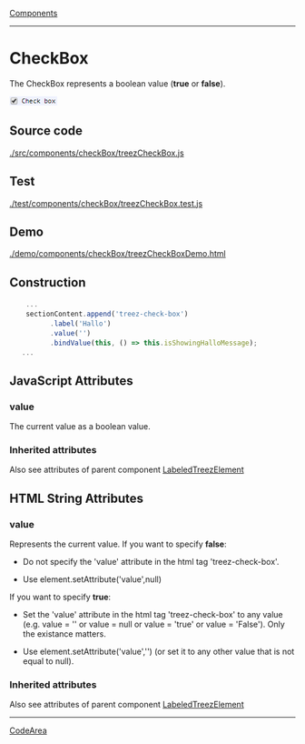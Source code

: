 [Components](../components.md)

----

# CheckBox
		
The CheckBox represents a boolean value (**true** or **false**). 
	
![](../../images/treezCheckBox.png)
		
## Source code

[./src/components/checkBox/treezCheckBox.js](../../../src/components/checkBox/treezCheckBox.js)

## Test

[./test/components/checkBox/treezCheckBox.test.js](../../../test/components/checkBox/treezCheckBox.test.js)

## Demo

[./demo/components/checkBox/treezCheckBoxDemo.html](../../../demo/components/checkBox/treezCheckBoxDemo.html)

## Construction

```javascript
    ...
    sectionContent.append('treez-check-box')
		  .label('Hallo')		  
		  .value('')		
		  .bindValue(this, () => this.isShowingHalloMessage);	
   ...
```

## JavaScript Attributes

### value

The current value as a boolean value. 

### Inherited attributes

Also see attributes of parent component [LabeledTreezElement](../labeledTreezElement.md)


## HTML String Attributes

### value

Represents the current value. If you want to specify **false**:

* Do not specify the 'value' attribute in the html tag 'treez-check-box'.

* Use element.setAttribute('value',null)

If you want to specify **true**:

* Set the 'value' attribute in the html tag 'treez-check-box' to any value (e.g. value = '' or value = null or value = 'true' or value = 'False'). Only the existance matters.

* Use element.setAttribute('value','') (or set it to any other value that is not equal to null). 

### Inherited attributes

Also see attributes of parent component [LabeledTreezElement](../labeledTreezElement.md)



----

[CodeArea](../text/code/codeArea.md)
